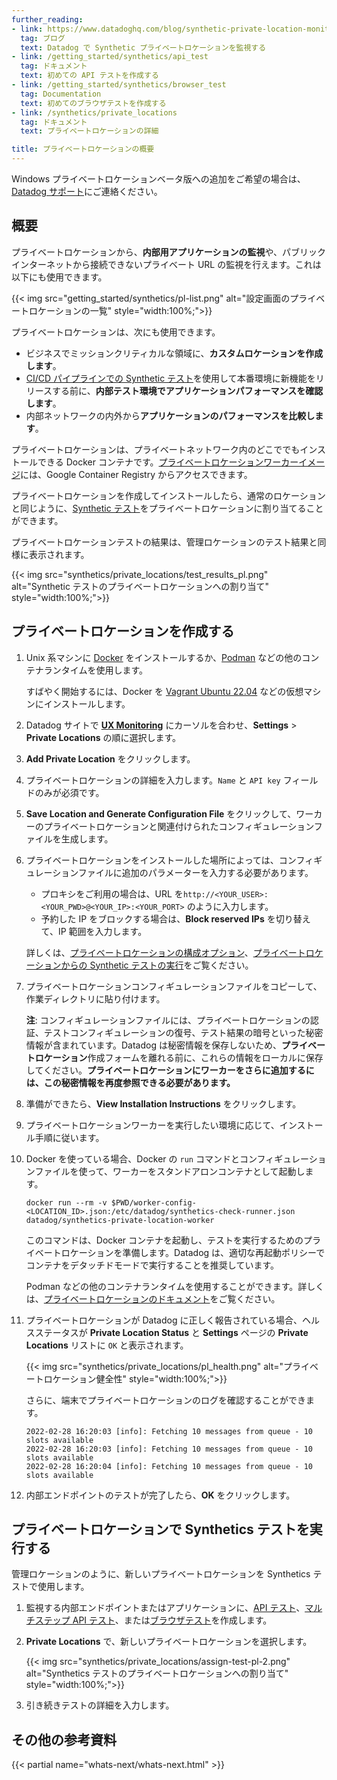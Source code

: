 ```yaml
---
further_reading:
- link: https://www.datadoghq.com/blog/synthetic-private-location-monitoring-datadog/
  tag: ブログ
  text: Datadog で Synthetic プライベートロケーションを監視する
- link: /getting_started/synthetics/api_test
  tag: ドキュメント
  text: 初めての API テストを作成する
- link: /getting_started/synthetics/browser_test
  tag: Documentation
  text: 初めてのブラウザテストを作成する
- link: /synthetics/private_locations
  tag: ドキュメント
  text: プライベートロケーションの詳細

title: プライベートロケーションの概要
---
```


<div class="alert alert-info">
Windows プライベートロケーションベータ版への追加をご希望の場合は、<a href="https://docs.datadoghq.com/help/">Datadog サポート</a>にご連絡ください。
</div>

## 概要

プライベートロケーションから、**内部用アプリケーションの監視**や、パブリックインターネットから接続できないプライベート URL の監視を行えます。これは以下にも使用できます。

{{< img src="getting_started/synthetics/pl-list.png" alt="設定画面のプライベートロケーションの一覧" style="width:100%;">}}

プライベートロケーションは、次にも使用できます。

- ビジネスでミッションクリティカルな領域に、**カスタムロケーションを作成します**。
- [CI/CD パイプラインでの Synthetic テスト][1]を使用して本番環境に新機能をリリースする前に、**内部テスト環境でアプリケーションパフォーマンスを確認します**。
- 内部ネットワークの内外から**アプリケーションのパフォーマンスを比較します**。

プライベートロケーションは、プライベートネットワーク内のどこででもインストールできる Docker コンテナです。[プライベートロケーションワーカーイメージ][2]には、Google Container Registry からアクセスできます。

プライベートロケーションを作成してインストールしたら、通常のロケーションと同じように、[Synthetic テスト][3]をプライベートロケーションに割り当てることができます。

プライベートロケーションテストの結果は、管理ロケーションのテスト結果と同様に表示されます。

{{< img src="synthetics/private_locations/test_results_pl.png" alt="Synthetic テストのプライベートロケーションへの割り当て" style="width:100%;">}}

## プライベートロケーションを作成する

1. Unix 系マシンに [Docker][4] をインストールするか、[Podman][10] などの他のコンテナランタイムを使用します。

   すばやく開始するには、Docker を [Vagrant Ubuntu 22.04][11] などの仮想マシンにインストールします。

2. Datadog サイトで **[UX Monitoring][5]** にカーソルを合わせ、**Settings** > **Private Locations** の順に選択します。
3. **Add Private Location** をクリックします。
4. プライベートロケーションの詳細を入力します。`Name` と `API key` フィールドのみが必須です。
5. **Save Location and Generate Configuration File** をクリックして、ワーカーのプライベートロケーションと関連付けられたコンフィギュレーションファイルを生成します。
6. プライベートロケーションをインストールした場所によっては、コンフィギュレーションファイルに追加のパラメーターを入力する必要があります。
    - プロキシをご利用の場合は、URL を`http://<YOUR_USER>:<YOUR_PWD>@<YOUR_IP>:<YOUR_PORT>` のように入力します。
    - 予約した IP をブロックする場合は、**Block reserved IPs** を切り替えて、IP 範囲を入力します。

    詳しくは、[プライベートロケーションの構成オプション][6]、[プライベートロケーションからの Synthetic テストの実行][7]をご覧ください。

7. プライベートロケーションコンフィギュレーションファイルをコピーして、作業ディレクトリに貼り付けます。

    **注**: コンフィギュレーションファイルには、プライベートロケーションの認証、テストコンフィギュレーションの復号、テスト結果の暗号といった秘密情報が含まれています。Datadog は秘密情報を保存しないため、**プライベートロケーション**作成フォームを離れる前に、これらの情報をローカルに保存してください。**プライベートロケーションにワーカーをさらに追加するには、この秘密情報を再度参照できる必要があります。**
8. 準備ができたら、**View Installation Instructions** をクリックします。
9. プライベートロケーションワーカーを実行したい環境に応じて、インストール手順に従います。
10. Docker を使っている場合、Docker の `run` コマンドとコンフィギュレーションファイルを使って、ワーカーをスタンドアロンコンテナとして起動します。

    ```shell
    docker run --rm -v $PWD/worker-config-<LOCATION_ID>.json:/etc/datadog/synthetics-check-runner.json datadog/synthetics-private-location-worker
    ```

    このコマンドは、Docker コンテナを起動し、テストを実行するためのプライベートロケーションを準備します。Datadog は、適切な再起動ポリシーでコンテナをデタッチドモードで実行することを推奨しています。

    <div class="alert alert-info">Podman などの他のコンテナランタイムを使用することができます。詳しくは、<a href="https://docs.datadoghq.com/synthetics/private_locations/?tab=podman#install-your-private-location">プライベートロケーションのドキュメント</a>をご覧ください。</div>

11. プライベートロケーションが Datadog に正しく報告されている場合、ヘルスステータスが **Private Location Status** と **Settings** ページの **Private Locations** リストに `OK` と表示されます。

    {{< img src="synthetics/private_locations/pl_health.png" alt="プライベートロケーション健全性" style="width:100%;">}}

    さらに、端末でプライベートロケーションのログを確認することができます。

    ```text
    2022-02-28 16:20:03 [info]: Fetching 10 messages from queue - 10 slots available
    2022-02-28 16:20:03 [info]: Fetching 10 messages from queue - 10 slots available
    2022-02-28 16:20:04 [info]: Fetching 10 messages from queue - 10 slots available
    ```
12. 内部エンドポイントのテストが完了したら、**OK** をクリックします。



## プライベートロケーションで Synthetics テストを実行する

管理ロケーションのように、新しいプライベートロケーションを Synthetics テストで使用します。

1. 監視する内部エンドポイントまたはアプリケーションに、[API テスト][2]、[マルチステップ API テスト][8]、または[ブラウザテスト][9]を作成します。
2. **Private Locations** で、新しいプライベートロケーションを選択します。

    {{< img src="synthetics/private_locations/assign-test-pl-2.png" alt="Synthetics テストのプライベートロケーションへの割り当て" style="width:100%;">}}

3. 引き続きテストの詳細を入力します。

## その他の参考資料

{{< partial name="whats-next/whats-next.html" >}}

[1]: /ja/continuous_testing/cicd_integrations
[2]: https://console.cloud.google.com/gcr/images/datadoghq/GLOBAL/synthetics-private-location-worker?pli=1
[3]: /ja/getting_started/synthetics/
[4]: https://docs.docker.com/install/linux/docker-ce/ubuntu/#install-docker-ce
[5]: https://app.datadoghq.com/synthetics/list
[6]: /ja/synthetics/private_locations/configuration/#configuration-options
[7]: /ja/synthetics/private_locations/?tab=docker#blocking-reserved-ips
[8]: /ja/getting_started/synthetics/api_test#create-a-multistep-api-test
[9]: /ja/getting_started/synthetics/browser_test
[10]: https://podman.io/
[11]: https://app.vagrantup.com/ubuntu/boxes/jammy64

